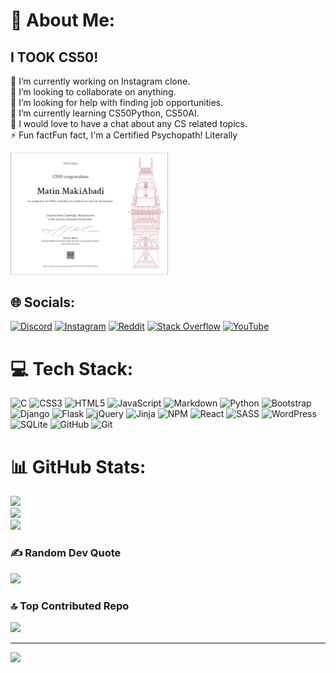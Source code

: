 # 💫 About Me:
## I TOOK CS50!
🔭 I’m currently working on Instagram clone.<br>👯 I’m looking to collaborate on anything.<br>🤝 I’m looking for help with finding job opportunities.<br>🌱 I’m currently learning CS50Python, CS50AI.<br>💬 I would love to have a chat about any CS related topics.<br>⚡ Fun factFun fact, I'm a Certified Psychopath! Literally

<img src="https://github.com/S-t4r/S-t4r/blob/main/CS50x.png" alt="CS50 Certificate" width="50%">

## 🌐 Socials:
[![Discord](https://img.shields.io/badge/Discord-%237289DA.svg?logo=discord&logoColor=white)](https://discord.gg/st4r6529) [![Instagram](https://img.shields.io/badge/Instagram-%23E4405F.svg?logo=Instagram&logoColor=white)](https://instagram.com/matin.makiabadi_) [![Reddit](https://img.shields.io/badge/Reddit-%23FF4500.svg?logo=Reddit&logoColor=white)](https://reddit.com/user/Matie_st4r) [![Stack Overflow](https://img.shields.io/badge/-Stackoverflow-FE7A16?logo=stack-overflow&logoColor=white)](https://stackoverflow.com/users/27469519) [![YouTube](https://img.shields.io/badge/YouTube-%23FF0000.svg?logo=YouTube&logoColor=white)](https://youtube.com/@S-t4r_Pupa) 

# 💻 Tech Stack:
![C](https://img.shields.io/badge/c-%2300599C.svg?style=for-the-badge&logo=c&logoColor=white) ![CSS3](https://img.shields.io/badge/css3-%231572B6.svg?style=for-the-badge&logo=css3&logoColor=white) ![HTML5](https://img.shields.io/badge/html5-%23E34F26.svg?style=for-the-badge&logo=html5&logoColor=white) ![JavaScript](https://img.shields.io/badge/javascript-%23323330.svg?style=for-the-badge&logo=javascript&logoColor=%23F7DF1E) ![Markdown](https://img.shields.io/badge/markdown-%23000000.svg?style=for-the-badge&logo=markdown&logoColor=white) ![Python](https://img.shields.io/badge/python-3670A0?style=for-the-badge&logo=python&logoColor=ffdd54) ![Bootstrap](https://img.shields.io/badge/bootstrap-%238511FA.svg?style=for-the-badge&logo=bootstrap&logoColor=white) ![Django](https://img.shields.io/badge/django-%23092E20.svg?style=for-the-badge&logo=django&logoColor=white) ![Flask](https://img.shields.io/badge/flask-%23000.svg?style=for-the-badge&logo=flask&logoColor=white) ![jQuery](https://img.shields.io/badge/jquery-%230769AD.svg?style=for-the-badge&logo=jquery&logoColor=white) ![Jinja](https://img.shields.io/badge/jinja-white.svg?style=for-the-badge&logo=jinja&logoColor=black) ![NPM](https://img.shields.io/badge/NPM-%23CB3837.svg?style=for-the-badge&logo=npm&logoColor=white) ![React](https://img.shields.io/badge/react-%2320232a.svg?style=for-the-badge&logo=react&logoColor=%2361DAFB) ![SASS](https://img.shields.io/badge/SASS-hotpink.svg?style=for-the-badge&logo=SASS&logoColor=white) ![WordPress](https://img.shields.io/badge/WordPress-%23117AC9.svg?style=for-the-badge&logo=WordPress&logoColor=white) ![SQLite](https://img.shields.io/badge/sqlite-%2307405e.svg?style=for-the-badge&logo=sqlite&logoColor=white) ![GitHub](https://img.shields.io/badge/github-%23121011.svg?style=for-the-badge&logo=github&logoColor=white) ![Git](https://img.shields.io/badge/git-%23F05033.svg?style=for-the-badge&logo=git&logoColor=white)
# 📊 GitHub Stats:
![](https://github-readme-stats.vercel.app/api?username=S-t4r&theme=dark&hide_border=false&include_all_commits=false&count_private=false)<br/>
![](https://github-readme-streak-stats.herokuapp.com/?user=S-t4r&theme=dark&hide_border=false)<br/>
![](https://github-readme-stats.vercel.app/api/top-langs/?username=S-t4r&theme=dark&hide_border=false&include_all_commits=false&count_private=false&layout=compact)

### ✍️ Random Dev Quote
![](https://quotes-github-readme.vercel.app/api?type=horizontal&theme=dark)

### 🔝 Top Contributed Repo
![](https://github-contributor-stats.vercel.app/api?username=S-t4r&limit=5&theme=dark&combine_all_yearly_contributions=true)

---
[![](https://visitcount.itsvg.in/api?id=S-t4r&icon=2&color=12)](https://visitcount.itsvg.in)

<!-- Proudly created with GPRM ( https://gprm.itsvg.in ) -->
